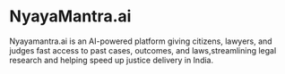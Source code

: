 # NyayaMantra.ai
Nyayamantra.ai is an AI-powered platform giving citizens, lawyers, and judges fast access to past cases, outcomes, and laws,streamlining legal research and helping speed up justice delivery in India.
